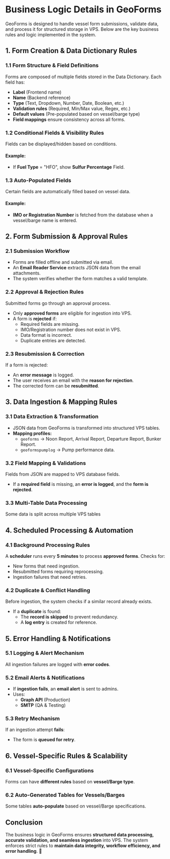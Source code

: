 # Business Logic Details in GeoForms

GeoForms is designed to handle vessel form submissions, validate data, and process it for structured storage in VPS. Below are the key business rules and logic implemented in the system.

## 1. Form Creation & Data Dictionary Rules
### 1.1 Form Structure & Field Definitions
Forms are composed of multiple fields stored in the Data Dictionary.
Each field has:
- **Label** (Frontend name)
- **Name** (Backend reference)
- **Type** (Text, Dropdown, Number, Date, Boolean, etc.)
- **Validation rules** (Required, Min/Max value, Regex, etc.)
- **Default values** (Pre-populated based on vessel/barge type)
- **Field mappings** ensure consistency across all forms.
### 1.2 Conditional Fields & Visibility Rules
Fields can be displayed/hidden based on conditions.
#### Example:
- If **Fuel Type** = "HFO", show **Sulfur Percentage** Field.
### 1.3 Auto-Populated Fields
Certain fields are automatically filled based on vessel data.
#### Example:
- **IMO or Registration Number** is fetched from the database when a vessel/barge name is entered.

## 2. Form Submission & Approval Rules
### 2.1 Submission Workflow
- Forms are filled offline and submitted via email.
- An **Email Reader Service** extracts JSON data from the email attachments.
- The system verifies whether the form matches a valid template.
### 2.2 Approval & Rejection Rules
Submitted forms go through an approval process.
- Only **approved forms** are eligible for ingestion into VPS.
- A form is **rejected** if:
  - Required fields are missing.
  - IMO/Registration number does not exist in VPS.
  - Data format is incorrect.
  - Duplicate entries are detected.
### 2.3 Resubmission & Correction
If a form is rejected:
- An **error message** is logged.
- The user receives an email with the **reason for rejection**.
- The corrected form can be **resubmitted**.

## 3. Data Ingestion & Mapping Rules
### 3.1 Data Extraction & Transformation
- JSON data from GeoForms is transformed into structured VPS tables.
- **Mapping profiles:**
  - `geoforms` → Noon Report, Arrival Report, Departure Report, Bunker Report.
  - `geoformspumplog` → Pump performance data.
### 3.2 Field Mapping & Validations
Fields from JSON are mapped to VPS database fields.
- If a **required field** is missing, an **error is logged**, and the **form is rejected**.
### 3.3 Multi-Table Data Processing
Some data is split across multiple VPS tables

## 4. Scheduled Processing & Automation
### 4.1 Background Processing Rules
A **scheduler** runs every **5 minutes** to process **approved forms**.
Checks for:
- New forms that need ingestion.
- Resubmitted forms requiring reprocessing.
- Ingestion failures that need retries.
### 4.2 Duplicate & Conflict Handling
Before ingestion, the system checks if a similar record already exists.
- If a **duplicate** is found:
  - The **record is skipped** to prevent redundancy.
  - A **log entry** is created for reference.

## 5. Error Handling & Notifications
### 5.1 Logging & Alert Mechanism
All ingestion failures are logged with **error codes**.
### 5.2 Email Alerts & Notifications
- If **ingestion fails**, an **email alert** is sent to admins.
- Uses:
  - **Graph API** (Production)
  - **SMTP** (QA & Testing)
### 5.3 Retry Mechanism
If an ingestion attempt **fails**:
- The form is **queued for retry**.

## 6. Vessel-Specific Rules & Scalability
### 6.1 Vessel-Specific Configurations
Forms can have **different rules** based on **vessel/Barge type**.
### 6.2 Auto-Generated Tables for Vessels/Barges
Some tables **auto-populate** based on vessel/Barge specifications.
  
## Conclusion
The business logic in GeoForms ensures **structured data processing, accurate validation, and seamless ingestion** into VPS. The system enforces strict rules to **maintain data integrity, workflow efficiency, and error handling**. 🚀

